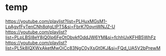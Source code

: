 # temp

<!-- cpz -->

https://youtube.com/playlist?list=PLHuxMGsM1-LpAgvfFyTenCNh8qtgLtPT5&si=FbrK70qynWNJZ-U
https://youtube.com/playlist?list=PLpLBSl8eY8jQ0lp6FeOtObvkfOddJW6YM&si=fchhUxKFHB5WhFz
https://youtube.com/playlist?list=PL5k8IQXWxAketMwOiCc83NgC0yXsGt0KJ&si=FQd_UA5V2bPrewM

